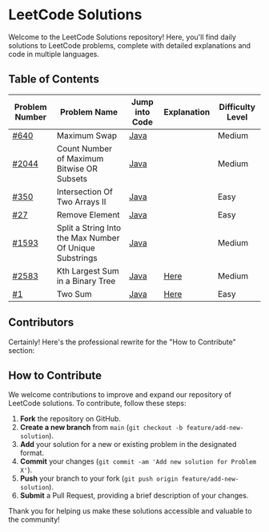 # LeetCode Solutions

Welcome to the LeetCode Solutions repository! Here, you'll find daily solutions to LeetCode problems, complete with detailed explanations and code in multiple languages.

## Table of Contents
| Problem Number                                                                              | Problem Name                                            | Jump into Code                                         | Explanation                                                     | Difficulty Level |
|---------------------------------------------------------------------------------------------|---------------------------------------------------------|--------------------------------------------------------|-----------------------------------------------------------------|------------------|
| [#640](https://leetcode.com/problems/maximum-swap?envType=daily-question&envId=2024-10-18)  | Maximum Swap                                            | [Java](Algorithms/daily/problem670/code/Solution.java) |                                                                 | Medium           |
| [#2044](https://leetcode.com/problems/count-number-of-maximum-bitwise-or-subsets/description/) | Count Number of Maximum Bitwise OR Subsets              | [Java](Algorithms/daily/problem2044/src/Solution.java) |                                                                 | Medium           |
| [#350](https://leetcode.com/problems/intersection-of-two-arrays-ii)                         | Intersection Of Two Arrays II                           | [Java](Algorithms/daily/problem350/src/Solution.java)  |                                                                 | Easy             |
| [#27](https://leetcode.com/problems/remove-element)                                         | Remove Element                                          | [Java](Algorithms/daily/problem27/src/Solution.java)   |                                                                 | Easy             |
| [#1593](https://leetcode.com/problems/split-a-string-into-the-max-number-of-unique-substrings) | Split a String Into the Max Number Of Unique Substrings | [Java](Algorithms/daily/problem1593/src/Solution.java) |                                                                 | Medium           |
| [#2583](https://leetcode.com/problems/kth-largest-sum-in-a-binary-tree)                     | Kth Largest Sum in a Binary Tree                        | [Java](Algorithms/daily/problem2583/src/Solution.java) | [Here](Algorithms/daily/problem2583/explanation/explanation.md) | Medium           |
| [#1](https://leetcode.com/problems/two-sum)                        | Two Sum                        | [Java](Algorithms/daily/problem1/src/solution/Solution2.java) | [Here](Algorithms/daily/problem1/explanation/README.md)    | Easy             |

## Contributors

<!-- - Hieu Truong [@hieutruong249](https://github.com/hieutruong249) -->

Certainly! Here's the professional rewrite for the "How to Contribute" section:

## How to Contribute

We welcome contributions to improve and expand our repository of LeetCode solutions. To contribute, follow these steps:

1. **Fork** the repository on GitHub.
2. **Create a new branch** from `main` (`git checkout -b feature/add-new-solution`).
3. **Add** your solution for a new or existing problem in the designated format.
4. **Commit** your changes (`git commit -am 'Add new solution for Problem X'`).
5. **Push** your branch to your fork (`git push origin feature/add-new-solution`).
6. **Submit** a Pull Request, providing a brief description of your changes.

Thank you for helping us make these solutions accessible and valuable to the community!